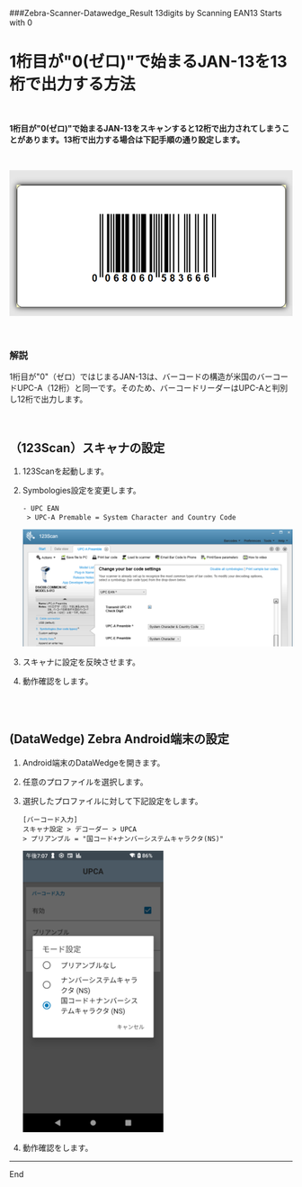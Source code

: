 ###Zebra-Scanner-Datawedge_Result 13digits by Scanning EAN13 Starts with 0 
# 1桁目が"0(ゼロ)"で始まるJAN-13を13桁で出力する方法

</br>

**1桁目が"0(ゼロ)"で始まるJAN-13をスキャンすると12桁で出力されてしまうことがあります。13桁で出力する場合は下記手順の通り設定します。**

</br>


![alt text](image-1.png)

</br>

### 解説
1桁目が"0"（ゼロ）ではじまるJAN-13は、バーコードの構造が米国のバーコードUPC-A（12桁）と同一です。そのため、バーコードリーダーはUPC-Aと判別し12桁で出力します。

</br>

## （123Scan）スキャナの設定

1. 123Scanを起動します。
1. Symbologies設定を変更します。
    ```
    - UPC EAN
     > UPC-A Premable = System Character and Country Code
    ```

    ![alt text](image.png)
    </br>

1. スキャナに設定を反映させます。
1. 動作確認をします。

    </br>
    </br>


## (DataWedge) Zebra Android端末の設定

1. Android端末のDataWedgeを開きます。
1. 任意のプロファイルを選択します。
1. 選択したプロファイルに対して下記設定をします。
    ```
    [バーコード入力]
    スキャナ設定 > デコーダー > UPCA
    > プリアンブル = "国コード+ナンバーシステムキャラクタ(NS)"
    ```

    <img height="500" src="image-2.png">
    </br>

1. 動作確認をします。

---
End